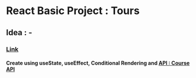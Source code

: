# React Basic Project : Tours

## Idea : -

### [Link](https://react-basic-project-tours.netlify.app)

#### Create using useState, useEffect, Conditional Rendering and [API : Course API](https://course-api.com/react-tours-project)
